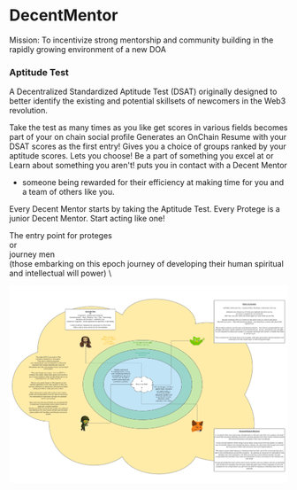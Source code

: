 # DecentMentor
Mission: To incentivize strong mentorship and community building in the rapidly growing environment of a new DOA



### Aptitude Test
A Decentralized Standardized Aptitude Test (DSAT) originally designed to better identify the existing and potential
skillsets of newcomers in the Web3 revolution.

Take the test as many times as you like
get scores in various fields
becomes part of your on chain social profile
Generates an OnChain Resume with your DSAT scores as the first entry!
Gives you a choice of groups ranked by your aptitude scores.
Lets you choose! Be a part of something you excel at or Learn about something you aren't!
puts you in contact with a Decent Mentor
  - someone being rewarded for their efficiency at making time for you and a team of others like you.



Every Decent Mentor starts by taking the Aptitude Test.  Every Protege is a junior Decent Mentor. Start acting like one!

The entry point for proteges \
or \
journey men \
(those embarking on this epoch journey of developing their human spiritual and  intellectual will power) \


![Use Case Diagram](https://github.com/TheJollyLaMa/DecentMentor/blob/7416d83243a66c9b279200efef99d73bec56a6d7/DecentMentor.png)
